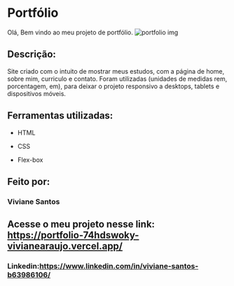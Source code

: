 # Portfólio
Olá, Bem vindo ao meu projeto de portfólio.
![portfolio img](https://user-images.githubusercontent.com/32166800/220382053-5903cd4c-d374-4a1e-969a-054b75a9ad22.PNG)
## Descrição:
Site criado com o intuito de mostrar meus estudos, com a página de home, sobre mim, curriculo e contato. Foram utilizadas (unidades de medidas rem, porcentagem, em), para deixar o projeto responsivo a desktops, tablets e dispositivos móveis. 

## Ferramentas utilizadas:

* HTML

* CSS

* Flex-box

## Feito por:

### Viviane Santos

## Acesse o meu projeto nesse link: https://portfolio-74hdswoky-vivianearaujo.vercel.app/

### Linkedin:https://www.linkedin.com/in/viviane-santos-b63986106/

